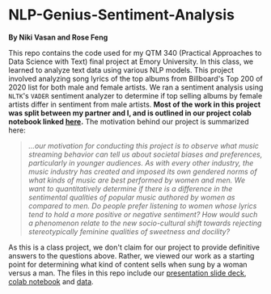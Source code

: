 # NLP-Genius-Sentiment-Analysis
**By Niki Vasan and Rose Feng**

This repo contains the code used for my QTM 340 (Practical Approaches to Data Science with Text) final project at Emory University. In this class, we learned to analyze text data using various NLP models. This project involved analyzing song lyrics of the top albums from Billboard's Top 200 of 2020 list for both male and female artists. We ran a sentiment analysis using `NLTK`'s `VADER` sentiment analyzer to determine if top selling albums by female artists differ in sentiment from male artists. **Most of the work in this project was split between my partner and I, and is outlined in our project colab notebook linked [here](https://github.com/nikivasan/NLP-Genius-Sentiment-Analysis/blob/main/QTM_340_Final_Project_notebook.ipynb).** The motivation behind our project is summarized here: 

>*...our motivation for conducting this project is to observe what music streaming behavior can tell us about societal biases and preferences, particularly in younger audiences. As with every other industry, the music industry has created and imposed its own gendered norms of what kinds of music are best performed by women and men. We want to quantitatively determine if there is a difference in the sentimental qualities of popular music authored by women as compared to men. Do people prefer listening to women whose lyrics tend to hold a more positive or negative sentiment? How would such a phenomenon relate to the new socio-cultural shift towards rejecting stereotypically feminine qualities of sweetness and docility?*

As this is a class project, we don't claim for our project to provide definitive answers to the questions above. Rather, we viewed our work as a starting point for determining what kind of content sells when sung by a woman versus a man. The files in this repo include our [presentation slide deck](https://github.com/nikivasan/NLP-Genius-Sentiment-Analysis/blob/main/Final%20Project%20Presentation.pdf), [colab notebook](https://github.com/nikivasan/NLP-Genius-Sentiment-Analysis/blob/main/QTM_340_Final_Project_notebook.ipynb) and [data](https://github.com/nikivasan/NLP-Genius-Sentiment-Analysis/tree/main/data). 
